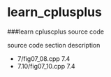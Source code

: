 learn_cplusplus
===============

###learn cpluscplus source code

source code				section				description
* 7/fig07_08.cpp		7.4					
* 7.10/fig07_10.cpp		7.4